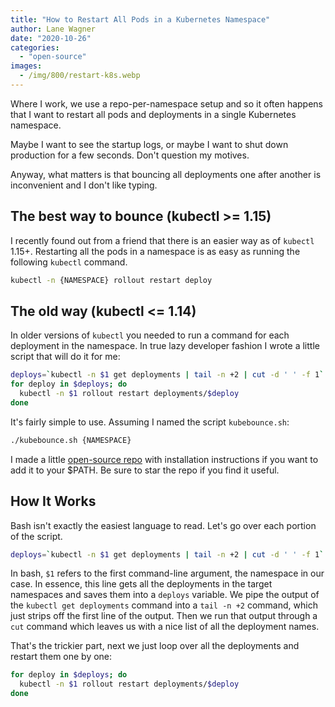 ```yaml
---
title: "How to Restart All Pods in a Kubernetes Namespace"
author: Lane Wagner
date: "2020-10-26"
categories: 
  - "open-source"
images:
  - /img/800/restart-k8s.webp
---
```


Where I work, we use a repo-per-namespace setup and so it often happens that I want to restart all pods and deployments in a single Kubernetes namespace.

Maybe I want to see the startup logs, or maybe I want to shut down production for a few seconds. Don't question my motives.

Anyway, what matters is that bouncing all deployments one after another is inconvenient and I don't like typing.

## The best way to bounce (kubectl >= 1.15)

I recently found out from a friend that there is an easier way as of `kubectl` 1.15+. Restarting all the pods in a namespace is as easy as running the following `kubectl` command.

```bash
kubectl -n {NAMESPACE} rollout restart deploy
```

## The old way (kubectl <= 1.14)

In older versions of `kubectl` you needed to run a command for each deployment in the namespace. In true lazy developer fashion I wrote a little script that will do it for me:

```bash
deploys=`kubectl -n $1 get deployments | tail -n +2 | cut -d ' ' -f 1`
for deploy in $deploys; do
  kubectl -n $1 rollout restart deployments/$deploy
done
```

It's fairly simple to use. Assuming I named the script `kubebounce.sh`:

```bash
./kubebounce.sh {NAMESPACE}
```

I made a little [open-source repo](https://github.com/lane-c-wagner/kubebounce) with installation instructions if you want to add it to your $PATH. Be sure to star the repo if you find it useful.

## How It Works

Bash isn't exactly the easiest language to read. Let's go over each portion of the script.

```bash
deploys=`kubectl -n $1 get deployments | tail -n +2 | cut -d ' ' -f 1`
```

In bash, `$1` refers to the first command-line argument, the namespace in our case. In essence, this line gets all the deployments in the target namespaces and saves them into a `deploys` variable. We pipe the output of the `kubectl get deployments` command into a `tail -n +2` command, which just strips off the first line of the output. Then we run that output through a `cut` command which leaves us with a nice list of all the deployment names.

That's the trickier part, next we just loop over all the deployments and restart them one by one:

```bash
for deploy in $deploys; do
  kubectl -n $1 rollout restart deployments/$deploy
done
```
